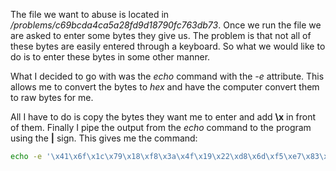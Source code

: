 The file we want to abuse is located in */problems/c69bcda4ca5a28fd9d18790fc763db73*.
Once we run the file we are asked to enter some bytes they give us.
The problem is that not all of these bytes are easily entered through a keyboard.
So what we would like to do is to enter these bytes in some other manner.

What I decided to go with was the *echo* command with the *-e* attribute.
This allows me to convert the bytes to *hex* and have the computer convert them to raw bytes for me.

All I have to do is copy the bytes they want me to enter and add **\x** in front of them.
Finally I pipe the output from the *echo* command to the program using the **|** sign.
This gives me the command:
```bash
echo -e '\x41\x6f\x1c\x79\x18\xf8\x3a\x4f\x19\x22\xd8\x6d\xf5\xe7\x83\x48' | ./hex2raw
```
